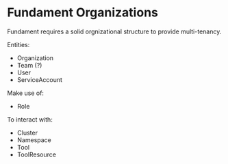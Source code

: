 # Fundament Organizations

Fundament requires a solid orgnizational structure to provide multi-tenancy.

Entities:

- Organization
- Team (?)
- User
- ServiceAccount

Make use of:

- Role

To interact with:

- Cluster
- Namespace
- Tool
- ToolResource
